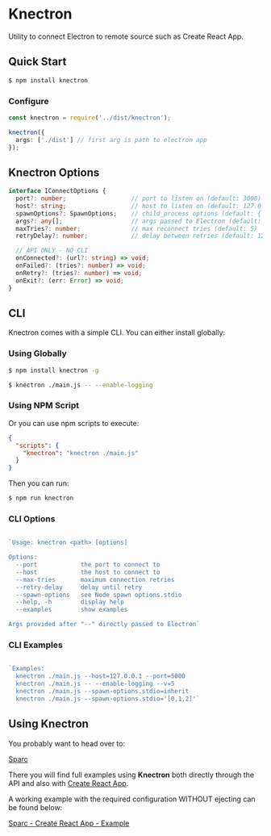 # Knectron

Utility to connect Electron to remote source such as Create React App.

## Quick Start

```sh
$ npm install knectron
```

### Configure

```ts
const knectron = require('../dist/knectron');

knectron({
  args: ['./dist'] // first arg is path to electron app
});
```

## Knectron Options

```ts
interface IConnectOptions {
  port?: number;                  // port to listen on (default: 3000)
  host?: string;                  // host to listen on (default: 127.0.0.1)
  spawnOptions?: SpawnOptions;    // child_process options (default: { stdio: pipe })
  args?: any[];                   // args passed to Electron (default: './dist')
  maxTries?: number;              // max reconnect tries (default: 5)
  retryDelay?: number;            // delay between retries (default: 1200)

  // API ONLY - NO CLI
  onConnected?: (url?: string) => void;
  onFailed?: (tries?: number) => void;
  onRetry?: (tries?: number) => void;
  onExit?: (err: Error) => void;
}
```

## CLI

Knectron comes with a simple CLI. You can either install globally:

### Using Globally

```sh
$ npm install knectron -g
```

```sh
$ knectron ./main.js -- --enable-logging
```

### Using NPM Script

Or you can use npm scripts to execute:

```json
{
  "scripts": {
    "knectron": "knectron ./main.js"
  }
}
```

Then you can run:

```sh
$ npm run knectron
```

### CLI Options

```js

`Usage: knectron <path> [options]

Options:
  --port            the port to connect to
  --host            the host to connect to
  --max-tries       maximum connection retries
  --retry-delay     delay until retry
  --spawn-options   see Node spawn options.stdio
  --help, -h        display help
  --examples        show examples

Args provided after "--" directly passed to Electron`

```

### CLI Examples

```js

`Examples:
  knectron ./main.js --host=127.0.0.1 --port=5000
  knectron ./main.js -- --enable-logging --v=5
  knectron ./main.js --spawn-options.stdio=inherit
  knectron ./main.js --spawn-options.stdio='[0,1,2]'`

```

## Using Knectron

You probably want to head over to:

[Sparc](https://github.com/blujedis/sparc)

There you will find full examples using **Knectron** both directly through the API and also with [Create React App](https://github.com/facebook/create-react-app).

A working example with the required configuration WITHOUT ejecting can be found below:

[Sparc - Create React App - Example](https://github.com/blujedis/sparc/example/cra)